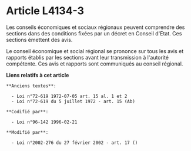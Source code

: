 # Article L4134-3

Les conseils économiques et sociaux régionaux peuvent comprendre des sections dans des conditions fixées par un décret en
Conseil d'Etat. Ces sections émettent des avis.

Le conseil économique et social régional se prononce sur tous les avis et rapports établis par les sections avant leur
transmission à l'autorité compétente. Ces avis et rapports sont communiqués au conseil régional.

**Liens relatifs à cet article**

	**Anciens textes**:

	  - Loi n°72-619 1972-07-05 art. 15 al. 1 et 2
	  - Loi n°72-619 du 5 juillet 1972 - art. 15 (Ab)

	**Codifié par**:

	  - Loi n°96-142 1996-02-21

	**Modifié par**:

	  - Loi n°2002-276 du 27 février 2002 - art. 17 ()
